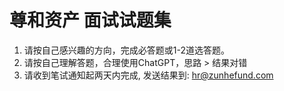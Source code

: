 # 尊和资产 面试试题集

1. 请按自己感兴趣的方向，完成必答题或1-2道选答题。
2. 请按自己理解答题，合理使用ChatGPT，思路 > 结果对错
3. 请收到笔试通知起两天内完成, 发送结果到: hr@zunhefund.com


